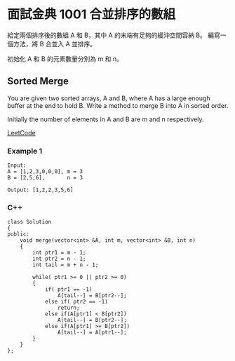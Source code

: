 # 面試金典 1001 合並排序的數組

給定兩個排序後的數組 A 和 B，其中 A 的末端有足夠的緩沖空間容納 B。 編寫一個方法，將 B 合並入 A 並排序。

初始化 A 和 B 的元素數量分別為 m 和 n。

## Sorted Merge

You are given two sorted arrays, A and B, where A has a large enough buffer at the end to hold B. Write a method to merge B into A in sorted order.

Initially the number of elements in A and B are m and n respectively.


[LeetCode](https://leetcode-cn.com/problems/sorted-merge-lcci/)

### Example 1
```
Input:
A = [1,2,3,0,0,0], m = 3
B = [2,5,6],       n = 3

Output: [1,2,2,3,5,6]
```

### C++ 


```
class Solution
{
public:
    void merge(vector<int> &A, int m, vector<int> &B, int n)
    {
        int ptr1 = m - 1;
        int ptr2 = n - 1;
        int tail = m + n - 1;

        while( ptr1 >= 0 || ptr2 >= 0)
        {
            if( ptr1 == -1)
                A[tail--] = B[ptr2--];
            else if( ptr2 == -1)
                return;
            else if(A[ptr1] < B[ptr2])
                A[tail--] = B[ptr2--];
            else if(A[ptr1] >= B[ptr2])
                A[tail--] = A[ptr1--];
        }
    }
};
```
